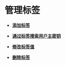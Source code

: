 # 管理标签<a name="dew_01_0023"></a>

-   **[添加标签](添加标签.md)**  

-   **[通过标签搜索用户主密钥](通过标签搜索用户主密钥.md)**  

-   **[修改标签值](修改标签值.md)**  

-   **[删除标签](删除标签.md)**  


